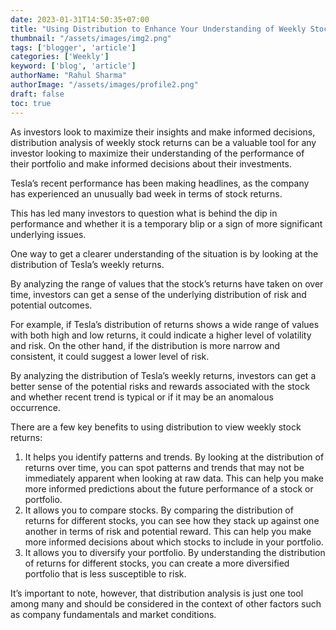 ```yaml
---
date: 2023-01-31T14:50:35+07:00
title: "Using Distribution to Enhance Your Understanding of Weekly Stock Returns 4"
thumbnail: "/assets/images/img2.png"
tags: ['blogger', 'article']
categories: ['Weekly']
keyword: ['blog', 'article']
authorName: "Rahul Sharma"
authorImage: "/assets/images/profile2.png"
draft: false
toc: true
---
```


As investors look to maximize their insights and make informed decisions, distribution analysis of weekly stock returns can be a valuable tool for any investor looking to maximize their understanding of the performance of their portfolio and make informed decisions about their investments.

Tesla’s recent performance has been making headlines, as the company has experienced an unusually bad week in terms of stock returns. 

This has led many investors to question what is behind the dip in performance and whether it is a temporary blip or a sign of more significant underlying issues.

One way to get a clearer understanding of the situation is by looking at the distribution of Tesla’s weekly returns. 

By analyzing the range of values that the stock’s returns have taken on over time, investors can get a sense of the underlying distribution of risk and potential outcomes.

For example, if Tesla’s distribution of returns shows a wide range of values with both high and low returns, it could indicate a higher level of volatility and risk. On the other hand, if the distribution is more narrow and consistent, it could suggest a lower level of risk.

By analyzing the distribution of Tesla’s weekly returns, investors can get a better sense of the potential risks and rewards associated with the stock and whether recent trend is typical or if it may be an anomalous occurrence.

There are a few key benefits to using distribution to view weekly stock returns:

1. It helps you identify patterns and trends. By looking at the distribution of returns over time, you can spot patterns and trends that may not be immediately apparent when looking at raw data. This can help you make more informed predictions about the future performance of a stock or portfolio.
2. It allows you to compare stocks. By comparing the distribution of returns for different stocks, you can see how they stack up against one another in terms of risk and potential reward. This can help you make more informed decisions about which stocks to include in your portfolio.
3. It allows you to diversify your portfolio. By understanding the distribution of returns for different stocks, you can create a more diversified portfolio that is less susceptible to risk.

It’s important to note, however, that distribution analysis is just one tool among many and should be considered in the context of other factors such as company fundamentals and market conditions.